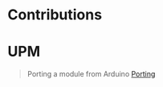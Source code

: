 # Contributions

# UPM

> Porting a module from Arduino [Porting](https://github.com/intel-iot-devkit/upm/blob/master/docs/porting.md)


